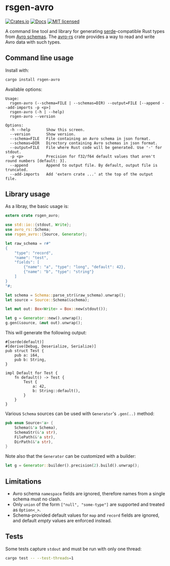 # rsgen-avro

[![Crates.io](https://img.shields.io/crates/v/rsgen-avro.svg)](https://crates.io/crates/rsgen-avro)
[![Docs](https://docs.rs/rsgen-avro/badge.svg)](https://docs.rs/rsgen-avro)
[![MIT licensed](https://img.shields.io/badge/license-MIT-blue.svg)](https://github.com/lerouxrgd/rsgen-avro/blob/master/LICENSE)

A command line tool and library for generating [serde][]-compatible Rust types from [Avro schemas][schemas]. The [avro-rs][] crate provides a way to read and write Avro data with such types.

## Command line usage

Install with:

```sh
cargo install rsgen-avro
```

Available options:

```
Usage:
  rsgen-avro (--schema=FILE | --schemas=DIR) --output=FILE [--append --add-imports -p <p>]
  rsgen-avro (-h | --help)
  rsgen-avro --version

Options:
  -h --help       Show this screen.
  --version       Show version.
  --schema=FILE   File containing an Avro schema in json format.
  --schemas=DIR   Directory containing Avro schemas in json format.
  --output=FILE   File where Rust code will be generated. Use '-' for stdout.
  -p <p>          Precision for f32/f64 default values that aren't round numbers [default: 3].
  --append        Append to output file. By default, output file is truncated.
  --add-imports   Add 'extern crate ...' at the top of the output file.
```

## Library usage

As a libray, the basic usage is:

```rust
extern crate rsgen_avro;

use std::io::{stdout, Write};
use avro_rs::Schema;
use rsgen_avro::{Source, Generator};

let raw_schema = r#"
{
    "type": "record",
    "name": "test",
    "fields": [
        {"name": "a", "type": "long", "default": 42},
        {"name": "b", "type": "string"}
    ]
}
"#;

let schema = Schema::parse_str(&raw_schema).unwrap();
let source = Source::Schema(&schema);

let mut out: Box<Write> = Box::new(stdout());

let g = Generator::new().unwrap();
g.gen(&source, &mut out).unwrap();
```

This will generate the following output:

```text
#[serde(default)]
#[derive(Debug, Deserialize, Serialize)]
pub struct Test {
    pub a: i64,
    pub b: String,
}

impl Default for Test {
    fn default() -> Test {
        Test {
            a: 42,
            b: String::default(),
        }
    }
}
```

Various `Schema` sources can be used with `Generator`'s `.gen(..)` method:

```rust
pub enum Source<'a> {
    Schema(&'a Schema),
    SchemaStr(&'a str),
    FilePath(&'a str),
    DirPath(&'a str),
}
```

Note also that the `Generator` can be customized with a builder:

```rust
let g = Generator::builder().precision(2).build().unwrap();
```

## Limitations

* Avro schema `namespace` fields are ignored, therefore names from a single schema must no clash.
* Only `union` of the form `["null", "some-type"]` are supported and treated as `Option<_>`.
* Schema-provided default values for `map` and `record` fields are ignored, and default _empty_ values are enforced instead.

## Tests

Some tests capture `stdout` and must be run with only one thread:

```sh
cargo test -- --test-threads=1
```

[schemas]: https://avro.apache.org/docs/current/spec.html
[avro-rs]: https://github.com/flavray/avro-rs
[serde]: https://serde.rs
